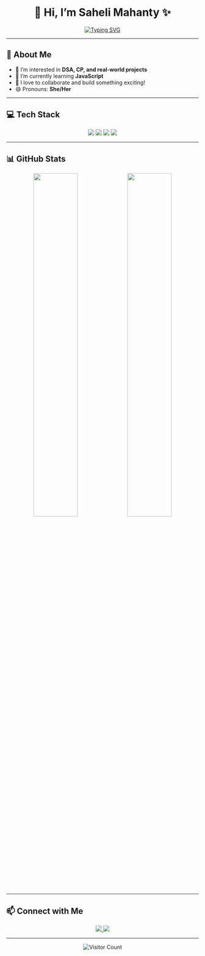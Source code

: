 <!-- Banner Image -->



<h1 align="center">👋 Hi, I’m Saheli Mahanty ✨</h1>

<p align="center">
  <a href="https://github.com/sahelimahanty">
    <img src="https://readme-typing-svg.demolab.com?font=Fira+Code&size=25&pause=1000&color=FF66CC&center=true&vCenter=true&width=500&lines=DSA+Enthusiast;Competitive+Programmer;Real+World+Project+Builder;Always+Learning+New+Things" alt="Typing SVG" />
  </a>
</p>

---

## 🚀 About Me
- 👀 I’m interested in **DSA, CP, and real-world projects**
- 🌱 I’m currently learning **JavaScript**
- 💬 I love to collaborate and build something exciting!
- 😄 Pronouns: **She/Her**

---

## 💻 Tech Stack
<p align="center">
  <img src="https://img.shields.io/badge/C++-00599C?style=for-the-badge&logo=cplusplus&logoColor=white" />
  <img src="https://img.shields.io/badge/JavaScript-F7DF1E?style=for-the-badge&logo=javascript&logoColor=black" />
  <img src="https://img.shields.io/badge/MySQL-005C84?style=for-the-badge&logo=mysql&logoColor=white" />
  <img src="https://img.shields.io/badge/Git-F05032?style=for-the-badge&logo=git&logoColor=white" />
</p>

---

## 📊 GitHub Stats
<p align="center">
  <img src="https://github-readme-stats.vercel.app/api?username=sahelidgp&show_icons=true&theme=tokyonight" width="48%" />
  <img src="https://github-readme-streak-stats.herokuapp.com?user=sahelidgp&theme=tokyonight" width="48%" />
</p>

---

## 📫 Connect with Me
<p align="center">
  <a href="https://www.linkedin.com/in/saheli-mahanty-a2216330b/" target="_blank">
    <img src="https://img.shields.io/badge/LinkedIn-0A66C2?style=for-the-badge&logo=linkedin&logoColor=white" />
  </a>
  <a href="mailto:sahelimahanty25@gmail.com" target="_blank">
    <img src="https://img.shields.io/badge/Gmail-D14836?style=for-the-badge&logo=gmail&logoColor=white" />
  </a>
</p>

---

<p align="center">
  <img src="https://visitor-badge.laobi.icu/badge?page_id=sahelimahanty" alt="Visitor Count" />
</p>
